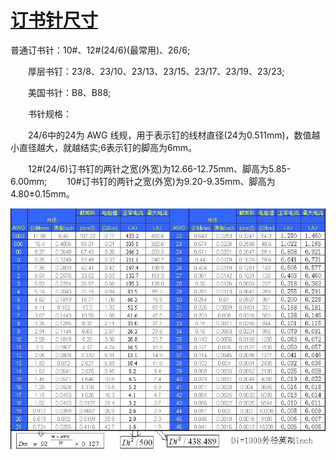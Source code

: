 # [订书针尺寸](https://www.cnblogs.com/mingzhang/p/7798740.html)

普通订书针：10#、12#(24/6)(最常用)、26/6;

　　厚层书钉：23/8、23/10、23/13、23/15、23/17、23/19、23/23;

　　美国书针：B8、B88;

　　书针规格：

　　24/6中的24为 AWG 线规，用于表示钉的线材直径(24为0.511mm)，数值越小直径越大，就越结实;6表示钉的脚高为6mm。

　　12#(24/6)订书钉的两针之宽(外宽)为12.66-12.75mm、脚高为5.85-6.00mm;
　　10#订书钉的两针之宽(外宽)为9.20-9.35mm、脚高为4.80±0.15mm。

 



![AWG线规对照表](img\AWG尺寸对照图.jpg)
